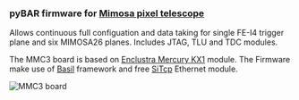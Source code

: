 
### pyBAR firmware for [Mimosa pixel telescope](https://telescopes.desy.de/)

Allows continuous full configuation and data taking for single FE-I4 trigger plane and six MIMOSA26 planes. Includes JTAG, TLU and TDC modules.

The MMC3 board is based on [Enclustra Mercury KX1](http://www.enclustra.com/en/products/fpga-modules/mercury-kx1/) module.
The Firmware make use of [Basil](https://github.com/SiLab-Bonn/basil) framework and free [SiTcp](http://sitcp.bbtech.co.jp/) Ethernet module.

![MMC3 board](m26_mmc3.jpg "MMC3 Board")

